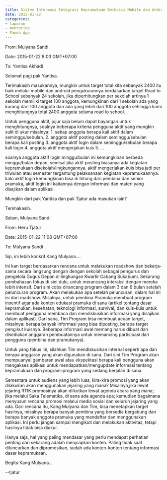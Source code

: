 ```yaml
---
title: Sistem Informasi Integrasi Kepramukaan Berbasis Mobile dan Android - Mentoring 22 Januari 2015
date: 2015-01-22
categories:
- laporan
- mentoring
- Pandu App
---
```


From: Mulyana Sandi 

Date: 2015-01-22 8:03 GMT+07:00 

To: Yantisa Akhadi

Selamat pagi pak Yantisa.

Terimakasih masukannya, mungkin untuk target total kita sebanyak 2400 itu baik melalui mobile dan android pengukurannya berdasarkan target Road to School sebanyak 24 sekolah, jika diperhitungkan per sekolah artinya 1 sekolah memiliki target 100 anggota, kemungkinan dari 1 sekolah ada yang kurang dari 100 anggota dan ada yang lebih dari 100 anggota sehingga kami menghitungnya total 2400 anggota selama road to school.

Untuk pengguna aktif, jujur saja belum dapat bayangan untuk menghitungnya, soalnya beberapa kriteria pengguna aktif yang mungkin sulit di ukur misalnya: 1. setiap anggota berapa kali aktif dalam seminggu/sebulan. 2. anggota aktif posting dalam seminggu/sebulan berapa kali posting 3. anggota aktif login dalam seminggu/sebulan berapa kali login 4. anggota aktif mengerjakan kuis 5. ...

soalnya anggota aktif login minggu/bulan ini kemungkinan berbeda minggu/bulan depan, semisal jika aktif posting biasanya ada kegiatan kepramukaan disekolah/lingkungannya. aktif mengerjakan kuis bisa jadi per triwulan atau semester tergantung pelaksanaan kegiatan kepramukaannya. kalo aktif login kemungkinan bisa di hitung dari pembina dan senior pramuka, aktif login ini kaitannya dengan informasi dan materi yang disajikan dalam aplikasi.

Mungkin dari pak Yantisa dan pak Tjatur ada masukan lain?

Terimakasih.

Salam, 
Mulyana Sandi


From: Heru Tjatur 

Date: 2015-01-22 11:08 GMT+07:00 

To: Mulyana Sandi

Sip, ini lebih konkrit Kang Mulyana....

Ini kan target berdasarkan rencana untuk melakukan roadshow dan bekerja-sama secara langsung dengan dengan sekolah sebagai pengurus dan pengelola Gugus Depan di lingkungan Kwartir Cabang Sukabumi. Sekarang pembahasan fokus di sini dulu, untuk merancang interaksi dengan mereka lebih intensif. Dari sini coba dirancang program dalam 3 dan 6 bulan setelah peluncuran program. Akan melakukan apa setelah peluncuran, dalam hal ini isi dari roadshow. Misalnya, untuk pembina Pramuka membuat program insentif agar ada konten edukasi pramuka di sana (artikel tentang dasar kepramukan, kesehatan, teknologi informasi, survival, dan kuis-kuis untuk membuat pengguna membaca dan mendiskusikan informasi yang disajikan dalam aplikasi). Dari sana, Tim Program bisa membuat acuan target, misalnya: berapa banyak informasi yang bisa diposting, berapa target pengikut kuisnya. Beberapa informasi awal memang harus dibuat dan disediakan anggaran pembuatannya untuk memancing partisipasi dari pengguna (pembina dan pramukanya).

Untuk yang fokus ini, silahkan Tim mendiskusikan internal seperti apa dan berapa anggaran yang akan digunakan di sana. Dari sini Tim Program akan mempuanyai gambaran awal atau ekspektasi berapa kali pengguna akan mengakses aplikasi untuk mendapatkan/mengupdate informasi tentang kepramukaan dan program-program yang sedang berjalan di sana.

Sementara untuk audiens yang lebih luas, kira-kira promosi yang akan dilakukan akan menggunakan jejaring yang mana? Misalnya,jika lewat jejaring RTIK promosinya akan diikutkan lewat agenda acara yang mana; jika melalui Saka Telematika, di sana ada agenda apa; kemudian bagaimana menyusun rencana promosi melalui media sosial dan seluruh jejaring yang ada. Dari rencana itu, Kang Mulyana dan Tim, bisa menetapkan target hasilnya, misalnya berapa banyak pembina yang bersedia bergabung dan berapa banyak anggota pramuka yang mendaftar dan menggunakan aplikasi. Ini perlu jangan sampai mengikuti dan melakukan aktivitas, tetapi hasilnya tidak bisa diukur.

Hanya saja, hal yang paling mendasar yang perlu mendapat perhatian penting dari sekarang adalah menyiapkan konten. Paling tidak saat diluncurkan dan dipromosikan, sudah ada konten-konten tentang informasi dasar kepramukaan.

Begitu Kang Mulyana...

--tjatur
